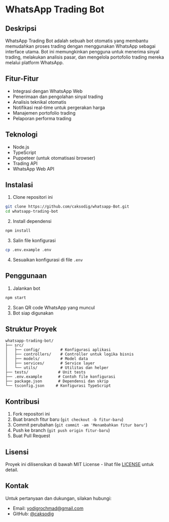 # WhatsApp Trading Bot

## Deskripsi

WhatsApp Trading Bot adalah sebuah bot otomatis yang membantu memudahkan proses trading dengan menggunakan WhatsApp sebagai interface utama. Bot ini memungkinkan pengguna untuk menerima sinyal trading, melakukan analisis pasar, dan mengelola portofolio trading mereka melalui platform WhatsApp.

## Fitur-Fitur

- Integrasi dengan WhatsApp Web
- Penerimaan dan pengolahan sinyal trading
- Analisis teknikal otomatis
- Notifikasi real-time untuk pergerakan harga
- Manajemen portofolio trading
- Pelaporan performa trading

## Teknologi

- Node.js
- TypeScript
- Puppeteer (untuk otomatisasi browser)
- Trading API
- WhatsApp Web API

## Instalasi

1. Clone repositori ini

```bash
git clone https://github.com/caksodig/whatsapp-Bot.git
cd whatsapp-trading-bot
```

2. Install dependensi

```bash
npm install
```

3. Salin file konfigurasi

```bash
cp .env.example .env
```

4. Sesuaikan konfigurasi di file `.env`

## Penggunaan

1. Jalankan bot

```bash
npm start
```

2. Scan QR code WhatsApp yang muncul
3. Bot siap digunakan

## Struktur Proyek

```
whatsapp-trading-bot/
├── src/
│   ├── config/         # Konfigurasi aplikasi
│   ├── controllers/    # Controller untuk logika bisnis
│   ├── models/         # Model data
│   ├── services/       # Service layer
│   └── utils/          # Utilitas dan helper
├── tests/             # Unit tests
├── .env.example       # Contoh file konfigurasi
├── package.json       # Dependensi dan skrip
└── tsconfig.json     # Konfigurasi TypeScript
```

## Kontribusi

1. Fork repositori ini
2. Buat branch fitur baru (`git checkout -b fitur-baru`)
3. Commit perubahan (`git commit -am 'Menambahkan fitur baru'`)
4. Push ke branch (`git push origin fitur-baru`)
5. Buat Pull Request

## Lisensi

Proyek ini dilisensikan di bawah MIT License - lihat file [LICENSE](LICENSE) untuk detail.

## Kontak

Untuk pertanyaan dan dukungan, silakan hubungi:

- Email: yodigrochmad@gmail.com
- GitHub: [@caksodig](https://github.com/caksodig)
